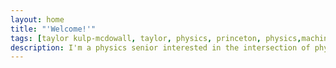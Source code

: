 ```yaml
---
layout: home
title: "'Welcome!'"
tags: [taylor kulp-mcdowall, taylor, physics, princeton, physics,machine leanring,ai]
description: I'm a physics senior interested in the intersection of physics and machine learning. .
---
```

